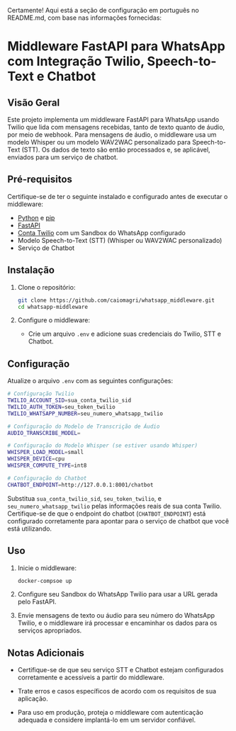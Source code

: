 Certamente! Aqui está a seção de configuração em português no README.md, com base nas informações fornecidas:

# Middleware FastAPI para WhatsApp com Integração Twilio, Speech-to-Text e Chatbot

## Visão Geral

Este projeto implementa um middleware FastAPI para WhatsApp usando Twilio que lida com mensagens recebidas, tanto de texto quanto de áudio, por meio de webhook. Para mensagens de áudio, o middleware usa um modelo Whisper ou um modelo WAV2WAC personalizado para Speech-to-Text (STT). Os dados de texto são então processados e, se aplicável, enviados para um serviço de chatbot.

## Pré-requisitos

Certifique-se de ter o seguinte instalado e configurado antes de executar o middleware:

- [Python](https://www.python.org/) e [pip](https://pip.pypa.io/en/stable/)
- [FastAPI](https://fastapi.tiangolo.com/)
- [Conta Twilio](https://www.twilio.com/) com um Sandbox do WhatsApp configurado
- Modelo Speech-to-Text (STT) (Whisper ou WAV2WAC personalizado)
- Serviço de Chatbot

## Instalação

1. Clone o repositório:

    ```bash
    git clone https://github.com/caiomagri/whatsapp_middleware.git
    cd whatsapp-middleware
    ```

2. Configure o middleware:

    - Crie um arquivo `.env` e adicione suas credenciais do Twilio, STT e Chatbot.

## Configuração

Atualize o arquivo `.env` com as seguintes configurações:

```bash
# Configuração Twilio
TWILIO_ACCOUNT_SID=sua_conta_twilio_sid
TWILIO_AUTH_TOKEN=seu_token_twilio
TWILIO_WHATSAPP_NUMBER=seu_numero_whatsapp_twilio

# Configuração do Modelo de Transcrição de Áudio
AUDIO_TRANSCRIBE_MODEL=

# Configuração do Modelo Whisper (se estiver usando Whisper)
WHISPER_LOAD_MODEL=small
WHISPER_DEVICE=cpu
WHISPER_COMPUTE_TYPE=int8

# Configuração do Chatbot
CHATBOT_ENDPOINT=http://127.0.0.1:8001/chatbot
```

Substitua `sua_conta_twilio_sid`, `seu_token_twilio`, e `seu_numero_whatsapp_twilio` pelas informações reais de sua conta Twilio. Certifique-se de que o endpoint do chatbot (`CHATBOT_ENDPOINT`) está configurado corretamente para apontar para o serviço de chatbot que você está utilizando.

## Uso

1. Inicie o middleware:

    ```bash
    docker-compsoe up 
    ```

2. Configure seu Sandbox do WhatsApp Twilio para usar a URL gerada pelo FastAPI.

3. Envie mensagens de texto ou áudio para seu número do WhatsApp Twilio, e o middleware irá processar e encaminhar os dados para os serviços apropriados.

## Notas Adicionais

- Certifique-se de que seu serviço STT e Chatbot estejam configurados corretamente e acessíveis a partir do middleware.

- Trate erros e casos específicos de acordo com os requisitos de sua aplicação.

- Para uso em produção, proteja o middleware com autenticação adequada e considere implantá-lo em um servidor confiável.
